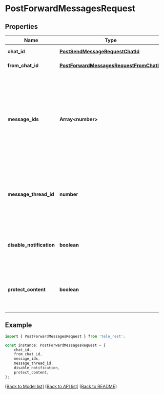 # PostForwardMessagesRequest


## Properties

Name | Type | Description | Notes
------------ | ------------- | ------------- | -------------
**chat_id** | [**PostSendMessageRequestChatId**](PostSendMessageRequestChatId.md) |  | [default to undefined]
**from_chat_id** | [**PostForwardMessagesRequestFromChatId**](PostForwardMessagesRequestFromChatId.md) |  | [default to undefined]
**message_ids** | **Array&lt;number&gt;** | A JSON-serialized list of 1-100 identifiers of messages in the chat *from\\_chat\\_id* to forward. The identifiers must be specified in a strictly increasing order. | [default to undefined]
**message_thread_id** | **number** | Unique identifier for the target message thread (topic) of the forum; for forum supergroups only | [optional] [default to undefined]
**disable_notification** | **boolean** | Sends the messages [silently](https://telegram.org/blog/channels-2-0#silent-messages). Users will receive a notification with no sound. | [optional] [default to undefined]
**protect_content** | **boolean** | Protects the contents of the forwarded messages from forwarding and saving | [optional] [default to undefined]

## Example

```typescript
import { PostForwardMessagesRequest } from 'tele_rest';

const instance: PostForwardMessagesRequest = {
    chat_id,
    from_chat_id,
    message_ids,
    message_thread_id,
    disable_notification,
    protect_content,
};
```

[[Back to Model list]](../README.md#documentation-for-models) [[Back to API list]](../README.md#documentation-for-api-endpoints) [[Back to README]](../README.md)
